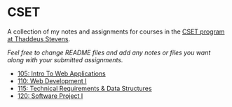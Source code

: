 # CSET

A collection of my notes and assignments for courses in the [CSET program at Thaddeus Stevens](https://ts-cset.github.io).

_Feel free to change README files and add any notes or files you want along with your submitted assignments._

- [105: Intro To Web Applications](/105)
- [110: Web Development I](/110)
- [115: Technical Requirements & Data Structures](/115)
- [120: Software Project I](/120)
